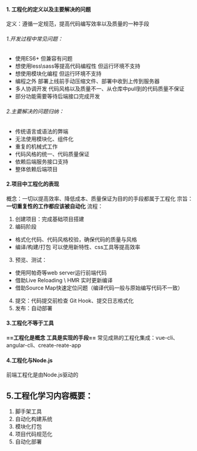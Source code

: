 #### 1. 工程化的定义以及主要解决的问题
定义：遵循一定规范，提高代码编写效率以及质量的一种手段
###### 1.开发过程中常见问题：
- 使用ES6+ 但兼容有问题
- 想使用less\sass等提高代码编程性 但运行环境不支持
- 想使用模块化编程 但运行环境不支持
- 编程之外 部署上线前手动压缩文件、部署中收到上传到服务器
- 多人协调开发 代码风格以及质量不一、从仓库中pull到的代码质量不保证
- 部分功能需要等待后端接口完成开发
###### 2.主要解决的问题归纳：
- 传统语言或语法的弊端
- 无法使用模块化、组件化
- 重复的机械式工作
- 代码风格的统一、代码质量保证
- 依赖后端服务接口支持
- 整体依赖后端项目

#### 2.项目中工程化的表现
概念：一切以提高效率、降低成本、质量保证为目的的手段都属于工程化
宗旨：**一切重复性的工作都应该被自动化**
流程：
1. 创建项目：完成基础项目搭建
2. 编码阶段
  - 格式化代码、代码风格校验，确保代码的质量与风格
  - 编译/构建/打包 可以使用新特性、css工具等提高效率
3. 预览、测试：
  - 使用阿帕奇等web server运行前端代码
  - 借助Live Reloading \ HMR 实时更新编译
  - 借助Source Map快速定位问题（编译代码一般与原始编写代码不一致）
4. 提交：代码提交前检查 Git Hook、提交日志格式化
5. 发布：自动部署

#### 3.工程化不等于工具
**==工程化是概念 工具是实现的手段==**
常见成熟的工程化集成：vue-cli、angular-cli、create-reate-app

#### 4.工程化与Node.js
前端工程化是由Node.js驱动的

## 5.工程化学习内容概要：
1. 脚手架工具
2. 自动化构建系统
3. 模块化打包
4. 项目代码规范化
5. 自动化部署
